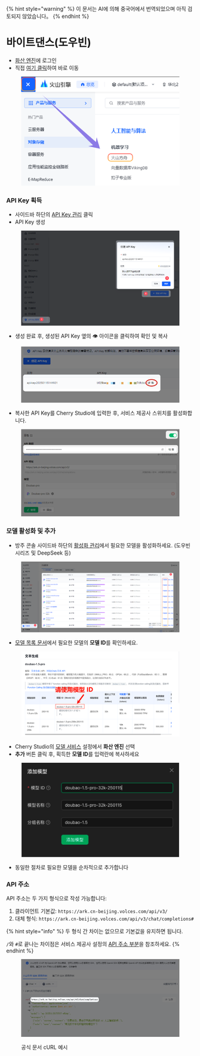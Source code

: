 
{% hint style="warning" %}
이 문서는 AI에 의해 중국어에서 번역되었으며 아직 검토되지 않았습니다。
{% endhint %}

# 바이트댄스(도우빈)

*   [화산 엔진](https://console.volcengine.com/)에 로그인
*   직접 [여기 클릭](https://console.volcengine.com/ark/region:ark+cn-beijing/openManagement?LLM=%7B%7D)하여 바로 이동

<figure><img src="../../.gitbook/assets/image (1) (1) (2).png" alt=""><figcaption></figcaption></figure>

### API Key 획득

*   사이드바 하단의 [API Key 관리](https://console.volcengine.com/ark/region:ark+cn-beijing/apiKey) 클릭
*   API Key 생성

<figure><img src="../../.gitbook/assets/image (6) (2).png" alt=""><figcaption></figcaption></figure>

*   생성 완료 후, 생성된 API Key 옆의 👁️ 아이콘을 클릭하여 확인 및 복사

<figure><img src="../../.gitbook/assets/image (7) (2).png" alt=""><figcaption></figcaption></figure>

*   복사한 API Key를 Cherry Studio에 입력한 후, 서비스 제공사 스위치를 활성화합니다.

<figure><img src="../../.gitbook/assets/image (8) (2).png" alt=""><figcaption></figcaption></figure>

### 모델 활성화 및 추가

*   방주 콘솔 사이드바 하단의 [활성화 관리](https://console.volcengine.com/ark/region:ark+cn-beijing/openManagement?LLM=%7B%7D\&OpenTokenDrawer=false)에서 필요한 모델을 활성화하세요. (도우빈 시리즈 및 DeepSeek 등)

<figure><img src="../../.gitbook/assets/image (1) (1) (2) (1).png" alt=""><figcaption></figcaption></figure>

*   [모델 목록 문서](https://www.volcengine.com/docs/82379/1330310#%E6%96%87%E6%9C%AC%E7%94%9F%E6%88%90)에서 필요한 모델의 **모델 ID**를 확인하세요.

<figure><img src="../../.gitbook/assets/火山引擎_模型ID.png" alt="화산 엔진 모델 ID 예시"><figcaption></figcaption></figure>

*   Cherry Studio의 [모델 서비스](../../cherrystudio/preview/settings/providers.md) 설정에서 **화산 엔진** 선택
*   **추가** 버튼 클릭 후, 획득한 **모델 ID**를 입력란에 복사하세요

<figure><img src="../../.gitbook/assets/volc_ark_01.png" alt=""><figcaption></figcaption></figure>

*   동일한 절차로 필요한 모델을 순차적으로 추가합니다

### API 주소

API 주소는 두 가지 형식으로 작성 가능합니다:
1.  클라이언트 기본값: `https://ark.cn-beijing.volces.com/api/v3/`
2.  대체 형식: `https://ark.cn-beijing.volces.com/api/v3/chat/completions#`

{% hint style="info" %}
두 형식 간 차이는 없으므로 기본값을 유지하면 됩니다.

`/`와 `#`로 끝나는 차이점은 서비스 제공사 설정의 [API 주소 부분](../../cherrystudio/preview/settings/providers.md#api-di-zhi)을 참조하세요.
{% endhint %}

<figure><img src="../../.gitbook/assets/image (3) (2).png" alt=""><figcaption><p>공식 문서 cURL 예시</p></figcaption></figure>